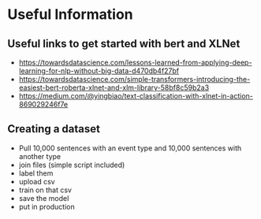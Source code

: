 # Useful Information

## Useful links to get started with bert and XLNet
- https://towardsdatascience.com/lessons-learned-from-applying-deep-learning-for-nlp-without-big-data-d470db4f27bf
- https://towardsdatascience.com/simple-transformers-introducing-the-easiest-bert-roberta-xlnet-and-xlm-library-58bf8c59b2a3
- https://medium.com/@yingbiao/text-classification-with-xlnet-in-action-869029246f7e

## Creating a dataset
- Pull 10,000 sentences with an event type and 10,000 sentences with another type
- join files (simple script included)
- label them
- upload csv
- train on that csv
- save the model
- put in production
